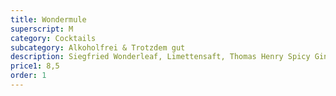 ```yaml
---
title: Wondermule
superscript: M
category: Cocktails
subcategory: Alkoholfrei & Trotzdem gut
description: Siegfried Wonderleaf, Limettensaft, Thomas Henry Spicy Ginger, Gurke
price1: 8,5
order: 1
---
```

